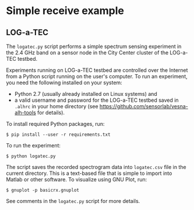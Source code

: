 Simple receive example
======================


LOG-a-TEC
---------

The `logatec.py` script performs a simple spectrum sensing experiment in
the 2.4 GHz band on a sensor node in the City Center cluster of the LOG-a-TEC
testbed.

Experiments running on LOG-a-TEC testbed are controlled over the Internet from
a Python script running on the user's computer. To run an experiment, you need
the following installed on your system:

 * Python 2.7 (usually already installed on Linux systems) and
 * a valid username and password for the LOG-a-TEC testbed saved in `.alhrc` in
   your home directory (see https://github.com/sensorlab/vesna-alh-tools for
   details).

To install required Python packages, run:

    $ pip install --user -r requirements.txt

To run the experiment:

    $ python logatec.py

The script saves the recorded spectrogram data into `logatec.csv` file in the
current directory. This is a text-based file that is simple to import into
Matlab or other software. To visualize using GNU Plot, run:

    $ gnuplot -p basicrx.gnuplot

See comments in the `logatec.py` script for more details.
